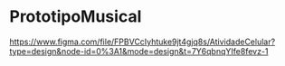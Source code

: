 # PrototipoMusical
https://www.figma.com/file/FPBVCcIyhtuke9jt4gjq8s/AtividadeCelular?type=design&node-id=0%3A1&mode=design&t=7Y6qbnqYIfe8fevz-1
